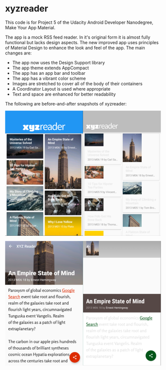 # xyzreader

This code is for Project 5 of the Udacity Android Developer Nanodegree, Make Your App Material.

The app is a mock RSS feed reader. In it's original form it is almost fully functional but lacks design aspects. The new improved app uses principles of Material Design to enhance the look and feel of the app. The main changes are:

* The app now uses the Design Support library
* The app theme extends AppCompact
* The app has an app bar and toolbar
* The app has a vibrant color scheme
* Images are stretched to cover all of the body of their containers
* A Coordinator Layout is used where appropriate
* Text and space are enhanced for better readability

The following are before-and-after snapshots of xyzreader:

![Main Activity](/images/main_activity.png)

![Detail Activity](/images/detail_activity.png)
